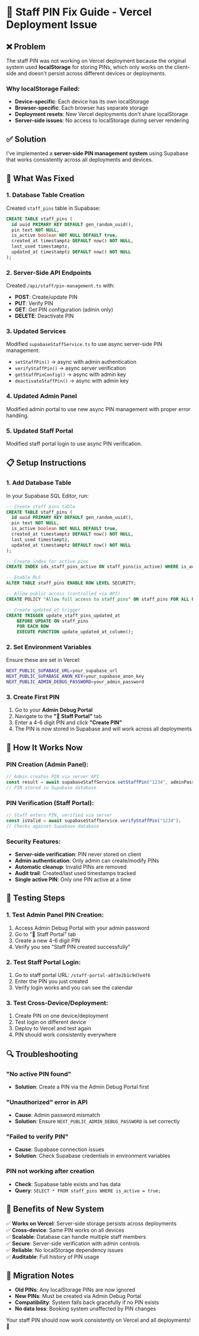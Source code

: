 # 🔧 Staff PIN Fix Guide - Vercel Deployment Issue

## ❌ Problem

The staff PIN was not working on Vercel deployment because the original system used **localStorage** for storing PINs, which only works on the client-side and doesn't persist across different devices or deployments.

### Why localStorage Failed:
- **Device-specific**: Each device has its own localStorage
- **Browser-specific**: Each browser has separate storage
- **Deployment resets**: New Vercel deployments don't share localStorage
- **Server-side issues**: No access to localStorage during server rendering

## ✅ Solution

I've implemented a **server-side PIN management system** using Supabase that works consistently across all deployments and devices.

## 🚀 What Was Fixed

### 1. Database Table Creation
Created `staff_pins` table in Supabase:
```sql
CREATE TABLE staff_pins (
  id uuid PRIMARY KEY DEFAULT gen_random_uuid(),
  pin text NOT NULL,
  is_active boolean NOT NULL DEFAULT true,
  created_at timestamptz DEFAULT now() NOT NULL,
  last_used timestamptz,
  updated_at timestamptz DEFAULT now() NOT NULL
);
```

### 2. Server-Side API Endpoints
Created `/api/staff/pin-management.ts` with:
- **POST**: Create/update PIN
- **PUT**: Verify PIN
- **GET**: Get PIN configuration (admin only)
- **DELETE**: Deactivate PIN

### 3. Updated Services
Modified `supabaseStaffService.ts` to use async server-side PIN management:
- `setStaffPin()` → async with admin authentication
- `verifyStaffPin()` → async server verification
- `getStaffPinConfig()` → async with admin key
- `deactivateStaffPin()` → async with admin key

### 4. Updated Admin Panel
Modified admin portal to use new async PIN management with proper error handling.

### 5. Updated Staff Portal
Modified staff portal login to use async PIN verification.

## 📋 Setup Instructions

### 1. Add Database Table
In your Supabase SQL Editor, run:
```sql
-- Create staff pins table
CREATE TABLE staff_pins (
  id uuid PRIMARY KEY DEFAULT gen_random_uuid(),
  pin text NOT NULL,
  is_active boolean NOT NULL DEFAULT true,
  created_at timestamptz DEFAULT now() NOT NULL,
  last_used timestamptz,
  updated_at timestamptz DEFAULT now() NOT NULL
);

-- Create index for active pins
CREATE INDEX idx_staff_pins_active ON staff_pins(is_active) WHERE is_active = true;

-- Enable RLS
ALTER TABLE staff_pins ENABLE ROW LEVEL SECURITY;

-- Allow public access (controlled via API)
CREATE POLICY "Allow full access to staff_pins" ON staff_pins FOR ALL USING (true);

-- Create updated_at trigger
CREATE TRIGGER update_staff_pins_updated_at 
    BEFORE UPDATE ON staff_pins 
    FOR EACH ROW 
    EXECUTE FUNCTION update_updated_at_column();
```

### 2. Set Environment Variables
Ensure these are set in Vercel:
```bash
NEXT_PUBLIC_SUPABASE_URL=your_supabase_url
NEXT_PUBLIC_SUPABASE_ANON_KEY=your_supabase_anon_key
NEXT_PUBLIC_ADMIN_DEBUG_PASSWORD=your_admin_password
```

### 3. Create First PIN
1. Go to your **Admin Debug Portal**
2. Navigate to the **"👥 Staff Portal"** tab
3. Enter a 4-6 digit PIN and click **"Create PIN"**
4. The PIN is now stored in Supabase and will work across all deployments

## 🔧 How It Works Now

### PIN Creation (Admin Panel):
```typescript
// Admin creates PIN via server API
const result = await supabaseStaffService.setStaffPin("1234", adminPassword);
// PIN stored in Supabase database
```

### PIN Verification (Staff Portal):
```typescript
// Staff enters PIN, verified via server
const isValid = await supabaseStaffService.verifyStaffPin("1234");
// Checks against Supabase database
```

### Security Features:
- **Server-side verification**: PIN never stored on client
- **Admin authentication**: Only admin can create/modify PINs  
- **Automatic cleanup**: Invalid PINs are removed
- **Audit trail**: Created/last used timestamps tracked
- **Single active PIN**: Only one PIN active at a time

## 📱 Testing Steps

### 1. Test Admin Panel PIN Creation:
1. Access Admin Debug Portal with your admin password
2. Go to "👥 Staff Portal" tab
3. Create a new 4-6 digit PIN
4. Verify you see "Staff PIN created successfully"

### 2. Test Staff Portal Login:
1. Go to staff portal URL: `/staff-portal-a8f3e2b1c9d7e4f6`
2. Enter the PIN you just created
3. Verify login works and you can see the calendar

### 3. Test Cross-Device/Deployment:
1. Create PIN on one device/deployment
2. Test login on different device
3. Deploy to Vercel and test again
4. PIN should work consistently everywhere

## 🔍 Troubleshooting

### "No active PIN found"
- **Solution**: Create a PIN via the Admin Debug Portal first

### "Unauthorized" error in API
- **Cause**: Admin password mismatch
- **Solution**: Ensure `NEXT_PUBLIC_ADMIN_DEBUG_PASSWORD` is set correctly

### "Failed to verify PIN"
- **Cause**: Supabase connection issues
- **Solution**: Check Supabase credentials in environment variables

### PIN not working after creation
- **Check**: Supabase table exists and has data
- **Query**: `SELECT * FROM staff_pins WHERE is_active = true;`

## 🎯 Benefits of New System

✅ **Works on Vercel**: Server-side storage persists across deployments  
✅ **Cross-device**: Same PIN works on all devices  
✅ **Scalable**: Database can handle multiple staff members  
✅ **Secure**: Server-side verification with admin controls  
✅ **Reliable**: No localStorage dependency issues  
✅ **Auditable**: Full history of PIN usage  

## 🔄 Migration Notes

- **Old PINs**: Any localStorage PINs are now ignored
- **New PINs**: Must be created via Admin Debug Portal
- **Compatibility**: System falls back gracefully if no PIN exists
- **No data loss**: Booking system unaffected by PIN changes

Your staff PIN should now work consistently on Vercel and all deployments! 🎉 